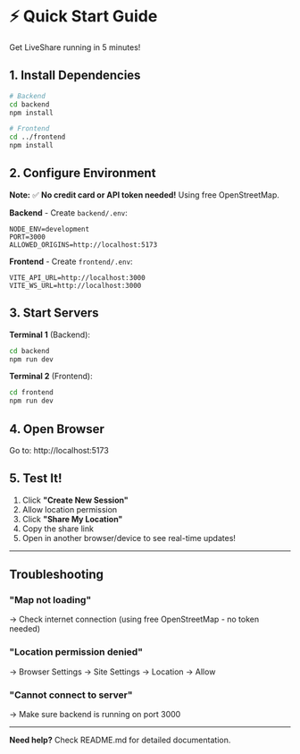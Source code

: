 # ⚡ Quick Start Guide

Get LiveShare running in 5 minutes!

## 1. Install Dependencies

```bash
# Backend
cd backend
npm install

# Frontend
cd ../frontend
npm install
```

## 2. Configure Environment

**Note:** ✅ **No credit card or API token needed!** Using free OpenStreetMap.

**Backend** - Create `backend/.env`:
```env
NODE_ENV=development
PORT=3000
ALLOWED_ORIGINS=http://localhost:5173
```

**Frontend** - Create `frontend/.env`:
```env
VITE_API_URL=http://localhost:3000
VITE_WS_URL=http://localhost:3000
```

## 3. Start Servers

**Terminal 1** (Backend):
```bash
cd backend
npm run dev
```

**Terminal 2** (Frontend):
```bash
cd frontend
npm run dev
```

## 4. Open Browser

Go to: http://localhost:5173

## 5. Test It!

1. Click **"Create New Session"**
2. Allow location permission
3. Click **"Share My Location"**
4. Copy the share link
5. Open in another browser/device to see real-time updates!

---

## Troubleshooting

### "Map not loading"
→ Check internet connection (using free OpenStreetMap - no token needed)

### "Location permission denied"
→ Browser Settings → Site Settings → Location → Allow

### "Cannot connect to server"
→ Make sure backend is running on port 3000

---

**Need help?** Check README.md for detailed documentation.

